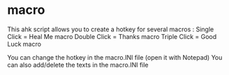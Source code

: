 # macro
This ahk script allows you to create a hotkey for several macros :
Single Click = Heal Me macro
Double Click = Thanks macro
Triple Click = Good Luck macro

You can change the hotkey in the macro.INI file (open it with Notepad)
You can also add/delete the texts in the macro.INI file
